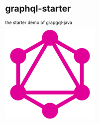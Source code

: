 # graphql-starter
the starter demo of grapgql-java



![image](https://raw.githubusercontent.com/github/explore/5c058a388828bb5fde0bcafd4bc867b5bb3f26f3/topics/graphql/graphql.png)
